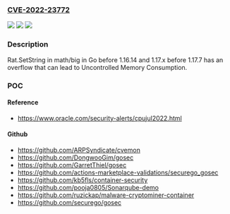 ### [CVE-2022-23772](https://cve.mitre.org/cgi-bin/cvename.cgi?name=CVE-2022-23772)
![](https://img.shields.io/static/v1?label=Product&message=n%2Fa&color=blue)
![](https://img.shields.io/static/v1?label=Version&message=n%2Fa&color=blue)
![](https://img.shields.io/static/v1?label=Vulnerability&message=n%2Fa&color=brighgreen)

### Description

Rat.SetString in math/big in Go before 1.16.14 and 1.17.x before 1.17.7 has an overflow that can lead to Uncontrolled Memory Consumption.

### POC

#### Reference
- https://www.oracle.com/security-alerts/cpujul2022.html

#### Github
- https://github.com/ARPSyndicate/cvemon
- https://github.com/DongwooGim/gosec
- https://github.com/GarretThiel/gosec
- https://github.com/actions-marketplace-validations/securego_gosec
- https://github.com/kb5fls/container-security
- https://github.com/pooja0805/Sonarqube-demo
- https://github.com/ruzickap/malware-cryptominer-container
- https://github.com/securego/gosec

